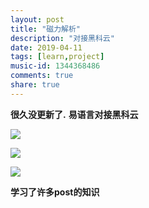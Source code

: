 ```yaml
---
layout: post
title: "磁力解析"
description: "对接黑科云"
date: 2019-04-11
tags: [learn,project]
music-id: 1344368486
comments: true
share: true
---
```


**很久没更新了.**
**易语言对接黑科云**

![](https://gitee.com/hkslover/blog_img/raw/master/Snipaste_2019-04-11_09-19-26.png)

![](https://gitee.com/hkslover/blog_img/raw/master/Snipaste_2019-04-11_09-19-44.png)

![](https://gitee.com/hkslover/blog_img/raw/master/Snipaste_2019-04-11_09-19-56.png)

**学习了许多post的知识**





